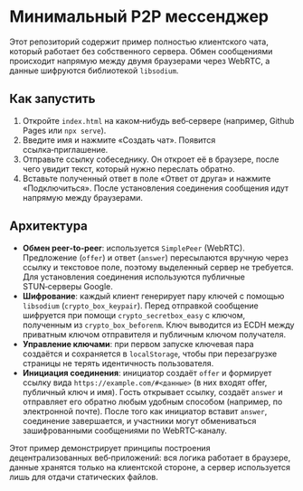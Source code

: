 # Минимальный P2P мессенджер

Этот репозиторий содержит пример полностью клиентского чата, который работает без собственного сервера. Обмен сообщениями происходит напрямую между двумя браузерами через WebRTC, а данные шифруются библиотекой `libsodium`.

## Как запустить

1. Откройте `index.html` на каком‑нибудь веб‑сервере (например, Github Pages или `npx serve`).
2. Введите имя и нажмите «Создать чат». Появится ссылка‑приглашение.
3. Отправьте ссылку собеседнику. Он откроет её в браузере, после чего увидит текст, который нужно переслать обратно.
4. Вставьте полученный ответ в поле «Ответ от друга» и нажмите «Подключиться». После установления соединения сообщения идут напрямую между браузерами.

## Архитектура

- **Обмен peer‑to‑peer**: используется `SimplePeer` (WebRTC). Предложение (`offer`) и ответ (`answer`) пересылаются вручную через ссылку и текстовое поле, поэтому выделенный сервер не требуется. Для установления соединения используются публичные STUN‑серверы Google.
- **Шифрование**: каждый клиент генерирует пару ключей с помощью `libsodium` (`crypto_box_keypair`). Перед отправкой сообщение шифруется при помощи `crypto_secretbox_easy` с ключом, полученным из `crypto_box_beforenm`. Ключ выводится из ECDH между приватным ключом отправителя и публичным ключом получателя.
- **Управление ключами**: при первом запуске ключевая пара создаётся и сохраняется в `localStorage`, чтобы при перезагрузке страницы не терять идентичность пользователя.
- **Инициация соединения**: инициатор создаёт `offer` и формирует ссылку вида `https://example.com/#<данные>` (в них входят offer, публичный ключ и имя). Гость открывает ссылку, создаёт `answer` и отправляет его обратно любым удобным способом (например, по электронной почте). После того как инициатор вставит `answer`, соединение завершается, и участники могут обмениваться зашифрованными сообщениями по WebRTC‑каналу.

Этот пример демонстрирует принципы построения децентрализованных веб‑приложений: вся логика работает в браузере, данные хранятся только на клиентской стороне, а сервер используется лишь для отдачи статических файлов.
